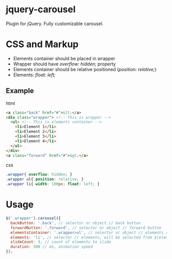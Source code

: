 jquery-carousel
======================
Plugin for jQuery. Fully customizable carousel.

CSS and Markup
====
* Elements container should be placed in wrapper
* Wrapper should have _overflow: hidden;_ property
* Elements container should be relative positioned (_position: relative;_)
* Elements: _float: left;_

Example
----
html
```html
<a class="back" href="#">&lt;</a>
<div class="wrapper"> <!-- This is wrapper -->
  <ul> <!-- This is elements container -->
    <li>Element 1</li>
    <li>Element 2</li>
    <li>Element 3</li>
    <li>Element 4</li>
  </ul>
</div>
<a class="forward" href="#">&gt;</a>
```
css
```css
.wrapper{ overflow: hidden; }
.wrapper ul{ position: relative; }
.wrapper li{ width: 100px; float: left; }
```

Usage
====
```javascript
$('.wrapper').carousel({
  backButton: '.back', // selector or object // back button
  forwardButton: '.forward', // selector or object // forward button
  elementsContainer: '.wrapper>ul', // selector or object // elements container
  elements: 'li', // selector // elements, will be selected from $(elementsContainer)
  slideCount: 3, // count of elements to slide
  duration: 500 // ms, animation speed
});
```